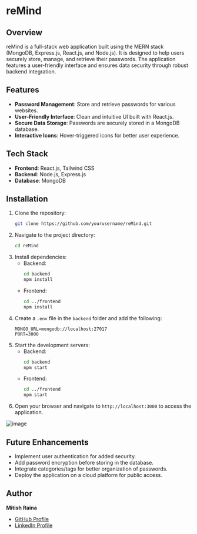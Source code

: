 # reMind

## Overview
reMind is a full-stack web application built using the MERN stack (MongoDB, Express.js, React.js, and Node.js). It is designed to help users securely store, manage, and retrieve their passwords. The application features a user-friendly interface and ensures data security through robust backend integration.

## Features
- **Password Management**: Store and retrieve passwords for various websites.
- **User-Friendly Interface**: Clean and intuitive UI built with React.js.
- **Secure Data Storage**: Passwords are securely stored in a MongoDB database.
- **Interactive Icons**: Hover-triggered icons for better user experience.

## Tech Stack
- **Frontend**: React.js, Tailwind CSS
- **Backend**: Node.js, Express.js
- **Database**: MongoDB

## Installation

1. Clone the repository:
   ```bash
   git clone https://github.com/yourusername/reMind.git
   ```
2. Navigate to the project directory:
   ```bash
   cd reMind
   ```
3. Install dependencies:
   - Backend:
     ```bash
     cd backend
     npm install
     ```
   - Frontend:
     ```bash
     cd ../frontend
     npm install
     ```
4. Create a `.env` file in the `backend` folder and add the following:
   ```env
   MONGO_URL=mongodb://localhost:27017
   PORT=3000
   ```
5. Start the development servers:
   - Backend:
     ```bash
     cd backend
     npm start
     ```
   - Frontend:
     ```bash
     cd ../frontend
     npm start
     ```
6. Open your browser and navigate to `http://localhost:3000` to access the application.

![image](https://github.com/user-attachments/assets/19948138-7836-464f-8c9d-c687248ee144)


## Future Enhancements
- Implement user authentication for added security.
- Add password encryption before storing in the database.
- Integrate categories/tags for better organization of passwords.
- Deploy the application on a cloud platform for public access.



## Author
**Mitish Raina**
- [GitHub Profile](https://github.com/mitishraina)
- [LinkedIn Profile](https://www.linkedin.com/in/mitishraina)
